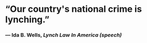 # “Our country's national crime is lynching.”

### — Ida B. Wells, _Lynch Law In America (speech)_

